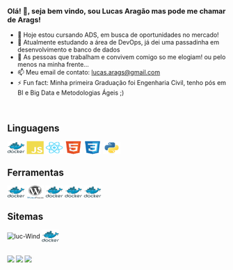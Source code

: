 ### Olá! 👋, seja bem vindo, sou Lucas Aragão mas pode me chamar de Arags!


- 🔭 Hoje estou cursando ADS, em busca de oportunidades no mercado!
- 🌱 Atualmente estudando a área de DevOps, já dei uma passadinha em desenvolvimento e banco de dados
- 👯 As pessoas que trabalham e convivem comigo so me elogiam! ou pelo menos na minha frente...
- 📫 Meu email de contato: lucas.arags@gmail.com
- ⚡ Fun fact: Minha primeira Graduação foi Engenharia Civil, tenho pós em BI e Big Data e Metodologias Ágeis ;)

<div style="display: inline_block"><br>

  ## Linguagens
  
  <img align="center" alt="luc-Js" height="30" width="40" src="https://raw.githubusercontent.com/devicons/devicon/master/icons/docker/docker-original-wordmark.svg">
  
  <img align="center" alt="luc-Js" height="30" width="40" src="https://raw.githubusercontent.com/devicons/devicon/master/icons/javascript/javascript-plain.svg">
  <img align="center" alt="luc-React" height="30" width="40" src="https://raw.githubusercontent.com/devicons/devicon/master/icons/react/react-original.svg">
  <img align="center" alt="luc-HTML" height="30" width="40" src="https://raw.githubusercontent.com/devicons/devicon/master/icons/html5/html5-original.svg">
  <img align="center" alt="luc-CSS" height="30" width="40" src="https://raw.githubusercontent.com/devicons/devicon/master/icons/css3/css3-original.svg">
  <img align="center" alt="luc-Python" height="30" width="40" src="https://raw.githubusercontent.com/devicons/devicon/master/icons/python/python-original.svg">

  ## Ferramentas
  <img align="center" alt="luc-Js" height="30" width="40" src="https://raw.githubusercontent.com/devicons/devicon/master/icons/docker/docker-original-wordmark.svg">
  <img align="center" alt="luc-Wpress" height="30" width="40" src="https://raw.githubusercontent.com/devicons/devicon/master/icons/wordpress/wordpress-original.svg">
  <img align="center" alt="luc-Js" height="30" width="40" src="https://raw.githubusercontent.com/devicons/devicon/master/icons/docker/docker-original-wordmark.svg">
  <img align="center" alt="luc-Js" height="30" width="40" src="https://raw.githubusercontent.com/devicons/devicon/master/icons/docker/docker-original-wordmark.svg">
  
  <img align="center" alt="luc-Js" height="30" width="40" src="https://raw.githubusercontent.com/devicons/devicon/master/icons/docker/docker-original-wordmark.svg">

  ## Sitemas

  <img align="center" alt="luc-Wind" height="30" width="40" src="https://raw.githubusercontent.com/devicons/devicon/blob/master/icons/windows8/windows8-original.svg">
  <img align="center" alt="luc-Js" height="30" width="40" src="https://raw.githubusercontent.com/devicons/devicon/master/icons/docker/docker-original-wordmark.svg">
  

  
  
</div>
  
  ##
 
<div> 
 	<a href="https://www.twitch.tv/luc_arags" target="_blank"><img src="https://img.shields.io/badge/Twitch-9146FF?style=for-the-badge&logo=twitch&logoColor=white" target="_blank"></a>
  <a href = "mailto:lucas.arags@gmail.com"><img src="https://img.shields.io/badge/-Gmail-%23333?style=for-the-badge&logo=gmail&logoColor=white" target="_blank"></a>
  <a href="https://www.linkedin.com/in/lucas-arags" target="_blank"><img src="https://img.shields.io/badge/-LinkedIn-%230077B5?style=for-the-badge&logo=linkedin&logoColor=white" target="_blank"></a> 
  
</div>
